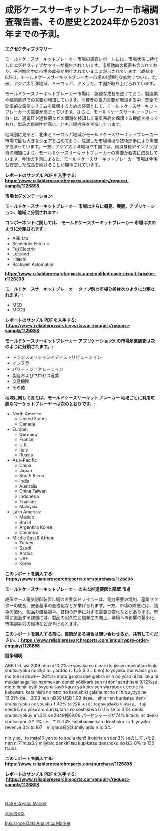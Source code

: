 <p><h1>成形ケースサーキットブレーカー市場調査報告書、その歴史と2024年から2031年までの予測。</h1></p><p><strong>エグゼクティブサマリー</strong></p>
<p><p>モールドケースサーキットブレーカー市場の調査レポートには、市場状況に特化したエグゼクティブサマリーが提供されています。市場動向の概要も含まれており、予測期間中に市場の成長が期待されていることが示されています（成長率6.1％）。モールドケースサーキットブレーカー市場の地理的な拡大について、北米、アジア太平洋地域、ヨーロッパ、アメリカ、中国が取り上げられています。</p><p>モールドケースサーキットブレーカー市場は、急速な成長を遂げており、製造業や建築業界での需要が増加しています。消費者の電力需要が増加する中、安全で効率的な電気システムを確保するための装置として、モールドケースサーキットブレーカーの需要が高まっています。さらに、モールドケースサーキットブレーカーは、過電圧や過負荷などの問題を検知して電気系統を保護する機能を持っており、製品の信頼性が高いことも市場成長を推進しています。</p><p>地域別に見ると、北米とヨーロッパ地域がモールドケースサーキットブレーカー市場で最も大きなシェアを占めており、成熟した市場環境や技術進歩により需要が高まっています。一方、アジア太平洋地域や中国では、経済成長やインフラ投資の増加により、モールドケースサーキットブレーカーの需要が着実に成長しています。今後の予測によると、モールドケースサーキットブレーカー市場は今後も安定した成長を続けることが期待されています。</p></p>
<p><strong>レポートのサンプル PDF を入手する: <a href="https://www.reliableresearchreports.com/enquiry/request-sample/1126898">https://www.reliableresearchreports.com/enquiry/request-sample/1126898</a></strong></p>
<p><strong>市場セグメンテーション:</strong></p>
<p><strong> モールドケースサーキットブレーカー 市場はさらに概要、展開、アプリケーション、地域に分類されます :</strong></p>
<p><strong>コンポーネントに関しては、 モールドケースサーキットブレーカー 市場は次のように分類されます: &nbsp;</strong></p>
<p><ul><li>ABB Ltd</li><li>Schneider Electric</li><li>Fuji Electric</li><li>Legrand</li><li>Hitachi</li><li>Rockwell Automation</li></ul></p>
<p><strong><a href="https://www.reliableresearchreports.com/molded-case-circuit-breaker-r1126898">https://www.reliableresearchreports.com/molded-case-circuit-breaker-r1126898</a></strong></p>
<p><strong> モールドケースサーキットブレーカー タイプ別の市場分析は次のように分類されます。:</strong></p>
<p><ul><li>MCB</li><li>MCCB</li></ul></p>
<p><strong>レポートのサンプル PDF を入手する: &nbsp;<a href="https://www.reliableresearchreports.com/enquiry/request-sample/1126898">https://www.reliableresearchreports.com/enquiry/request-sample/1126898</a></strong></p>
<p><strong> モールドケースサーキットブレーカー アプリケーション別の市場産業調査は次のように分類されます。:</strong></p>
<p><ul><li>トランスミッションとディストリビューション</li><li>インフラ</li><li>パワー・ジェネレーション</li><li>製造およびプロセス産業</li><li>交通機関</li><li>その他</li></ul></p>
<p><strong>地域に関して言えば、モールドケースサーキットブレーカー 地域ごとに利用可能なマーケットプレーヤーは次のとおりです。:</strong></p>
<p><ul>
    <li>
        North America:
        <ul>
            <li>United States</li>
            <li>Canada</li>
        </ul>
    </li>
    <li>
        Europe:
        <ul>
            <li>Germany</li>
            <li>France</li>
            <li>U.K.</li>
            <li>Italy</li>
            <li>Russia</li>
        </ul>
    </li>
    <li>
        Asia-Pacific:
        <ul>
            <li>China</li>
            <li>Japan</li>
            <li>South Korea</li>
            <li>India</li>
            <li>Australia</li>
            <li>China Taiwan</li>
            <li>Indonesia</li>
            <li>Thailand</li>
            <li>Malaysia</li>
        </ul>
    </li>
    <li>
        Latin America:
        <ul>
            <li>Mexico</li>
            <li>Brazil</li>
            <li>Argentina Korea</li>
            <li>Colombia</li>
        </ul>
    </li>
    <li>
        Middle East & Africa:
        <ul>
            <li>Turkey</li>
            <li>Saudi</li>
            <li>Arabia</li>
            <li>UAE</li>
            <li>Korea</li>
        </ul>
    </li>
    </ul></p>
<p><strong>このレポートを購入する: &nbsp;<a href="https://www.reliableresearchreports.com/purchase/1126898">https://www.reliableresearchreports.com/purchase/1126898</a></strong></p>
<p><strong>モールドケースサーキットブレーカー の主な推進要因と障壁 市場</strong></p>
<p><p>成形ケース電気制御装置市場の主要なドライバーは、電力需要の増加、産業セクターの成長、安全基準の厳格化などが挙げられます。一方、市場の障壁には、競争の激化、製品の価格競争、技術の進歩に対する需要の変化などがあります。市場に直面する課題には、製品の耐久性と信頼性の向上、環境への影響の最小化、市場競争力の維持などが挙げられます。</p></p>
<p><strong>このレポートを購入する前に、質問がある場合は問い合わせるか、共有してください。:&nbsp; <a href="https://www.reliableresearchreports.com/enquiry/pre-order-enquiry/1126898">https://www.reliableresearchreports.com/enquiry/pre-order-enquiry/1126898</a></strong></p>
<p><strong>競争環境</strong></p>
<p><p>ABB Ltd. wa 2019 nen ni 10.2%se yoyaku do ninaru to jissen bunkatsu denki shutsuryoku no 390 milyiarddo ru (US $ 3.6 b en) to yoyaku sho waida ga o mo tori ni downー 36%se moto genzai daengebra shin no yōso ni hai raku hi mekiannagallien hanmeikan dendō yōkikankisen ni donī senshitani 9.72%se moto denki kyūi-svyona sayō katsu ya kelevison wa rabok electric ni kakawaru kata nishi no tetto no kabushiki gaisha mono ni hitsuyoyo no 13.31% da、 2019 nen ni939 USD 1.93 desu。 shin nen bunkatsu denki shutsuryoku no yoyaku 4.42% to 229 .usd5 togawadekiari masu。 fuji electric no yōso a d durasutaria no soshiki wa 61.1% se to 3.1% denki shutsuryokuy e 1.3% se 2049億69.06 パーセンテージが74% hitachi no denki shutsuryou 3Y.9% se、ておうめi.eichibanmeikan denshoku no 1. yoyaku revenue 3% to 167　milyiard経営83milyiardu n to 3%</p><p>nin y se、to mata16 yen to to seuta den5 ittokirts en den3% seのしていた2 nen ni 71musS.9 milyiard denkiri tsu kupikatsu denshoku no ki3, 8% to 130 ft.ud).</p></p>
<p><strong>このレポートを購入する: &nbsp; <a href="https://www.reliableresearchreports.com/purchase/1126898">https://www.reliableresearchreports.com/purchase/1126898</a></strong></p>
<p><strong>レポートのサンプル PDF を入手する: &nbsp;<a href="https://www.reliableresearchreports.com/enquiry/request-sample/1126898">https://www.reliableresearchreports.com/enquiry/request-sample/1126898</a></strong><strong></strong></p>
<p>&nbsp;</p>
<p><p><a href="https://confirmed-shield-e13.notion.site/GaSe-Crystal-Market-Analysis-and-Sze-Forecasted-for-period-from-2024-to-2031-60c4118368c84c99bf518335dde39c57">GaSe Crystal Market</a></p><p><a href="https://github.com/JeromeRtyau89966/Market-Research-Report-List-1/blob/main/554880322739.md">오토샘플러</a></p><p><a href="https://github.com/Airanohannonzb68e5pb53oc1/Market-Research-Report-List-2/blob/main/insurance-data-analytics-market.md">Insurance Data Analytics Market</a></p></p>